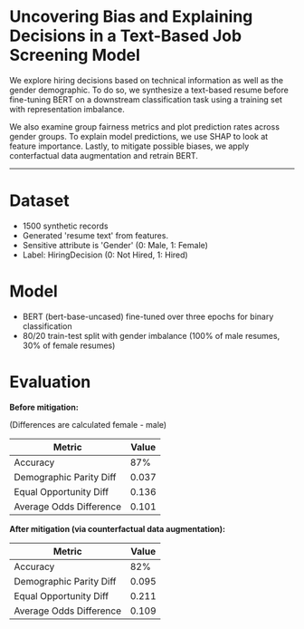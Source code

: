# Uncovering Bias and Explaining Decisions in a Text-Based Job Screening Model

We explore hiring decisions based on technical information as well as the gender demographic. To do so, we synthesize a text-based resume before fine-tuning BERT on a downstream classification task using a training set with representation imbalance. 

We also examine group fairness metrics and plot prediction rates across gender groups. To explain model predictions, we use SHAP to look at feature importance.
Lastly, to mitigate possible biases, we apply conterfactual data augmentation and retrain BERT. 

---

# Dataset
- 1500 synthetic records
- Generated 'resume text' from features.
- Sensitive attribute is 'Gender' (0: Male, 1: Female)
- Label: HiringDecision (0: Not Hired, 1: Hired)

# Model
- BERT (bert-base-uncased) fine-tuned over three epochs for binary classification
- 80/20 train-test split with gender imbalance (100% of male resumes, 30% of female resumes)

# Evaluation

**Before mitigation:**

(Differences are calculated female - male) 

| Metric                   | Value   |
|--------------------------|---------|
| Accuracy                 | 87%     |
| Demographic Parity Diff  | 0.037   |
| Equal Opportunity Diff   | 0.136   |
| Average Odds Difference  | 0.101   |

**After mitigation (via counterfactual data augmentation):**

| Metric                   | Value   |
|--------------------------|---------|
| Accuracy                 | 82%     |
| Demographic Parity Diff  | 0.095   |
| Equal Opportunity Diff   | 0.211   |
| Average Odds Difference  | 0.109   |
